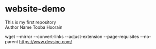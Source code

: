 # website-demo
This is my first repository
<br>
Author Name Tooba Hoorain



wget --mirror --convert-links --adjust-extension --page-requisites --no-parent https://www.devsinc.com/
